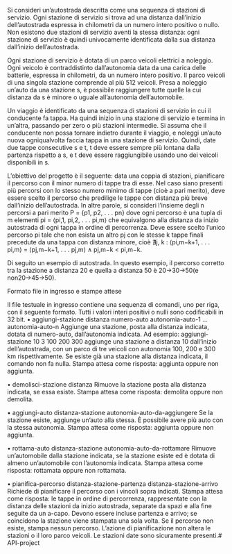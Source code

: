 Si consideri un’autostrada descritta come una sequenza di stazioni di servizio. Ogni stazione di servizio si trova ad una distanza dall’inizio dell’autostrada espressa in chilometri da un numero intero positivo o nullo. Non esistono due stazioni di servizio aventi la stessa distanza: ogni stazione di servizio è quindi univocamente identificata dalla sua distanza dall’inizio dell’autostrada.

Ogni stazione di servizio è dotata di un parco veicoli elettrici a noleggio. Ogni veicolo è contraddistinto dall’autonomia data da una carica delle batterie, espressa in chilometri, da un numero intero positivo. Il parco veicoli di una singola stazione comprende al più 512 veicoli. Presa a noleggio un’auto da una stazione s, è possibile raggiungere tutte quelle la cui distanza da s è minore o uguale all’autonomia dell’automobile.

Un viaggio è identificato da una sequenza di stazioni di servizio in cui il conducente fa tappa. Ha quindi inizio in una stazione di servizio e termina in un’altra, passando per zero o più stazioni intermedie. Si assuma che il conducente non possa tornare indietro durante il viaggio, e noleggi un’auto nuova ogniqualvolta faccia tappa in una stazione di servizio. Quindi, date due tappe consecutive s e t, t deve essere sempre più lontana dalla partenza rispetto a s, e t deve essere raggiungibile usando uno dei veicoli disponibili in s.

L’obiettivo del progetto è il seguente: data una coppia di stazioni, pianificare il percorso con il minor numero di tappe tra di esse. Nel caso siano presenti più percorsi con lo stesso numero minimo di tappe (cioè a pari merito), deve essere scelto il percorso che predilige le tappe con distanza più breve dall’inizio dell’autostrada. In altre parole, si consideri l’insieme degli n percorsi a pari merito P = {p1, p2, . . . pn} dove ogni percorso è una tupla di m elementi pi = ⟨pi,1, pi,2, . . . pi,m⟩ che equivalgono alla distanza da inizio autostrada di ogni tappa in ordine di percorrenza. Deve essere scelto l’unico percorso pi tale che non esista un altro pj con le stesse k tappe finali precedute da una tappa con distanza minore, cioè ∄j, k : ⟨pi,m−k+1, . . . pi,m⟩ = ⟨pj,m−k+1, . . . pj,m⟩ ∧ pj,m−k < pi,m−k.

Di seguito un esempio di autostrada. In questo esempio, il percorso corretto tra la stazione a distanza 20 e quella a distanza 50 è 20→30→50(e non20→45→50).

Formato file in ingresso e stampe attese

Il file testuale in ingresso contiene una sequenza di comandi, uno per riga, con il seguente formato. Tutti i valori interi positivi o nulli sono codificabili in 32 bit.
• aggiungi-stazione distanza numero-auto autonomia-auto-1 ... autonomia-auto-n 
Aggiunge una stazione, posta alla distanza indicata, dotata di numero-auto, dall’autonomia indicata. 
Ad esempio:
         aggiungi-stazione 10 3 100 200 300
aggiunge una stazione a distanza 10 dall’inizio dell’autostrada, con un parco di tre veicoli con autonomia 100, 200 e 300 km rispettivamente. Se esiste già una stazione alla distanza indicata, il comando non fa nulla. Stampa attesa come risposta: aggiunta oppure non aggiunta.

• demolisci-stazione distanza
Rimuove la stazione posta alla distanza indicata, se essa esiste. Stampa attesa come risposta: demolita oppure non demolita.

• aggiungi-auto distanza-stazione autonomia-auto-da-aggiungere
Se la stazione esiste, aggiunge un’auto alla stessa. È possibile avere più auto con la stessa autonomia. Stampa attesa come risposta: aggiunta oppure non aggiunta.

• rottama-auto distanza-stazione autonomia-auto-da-rottamare
Rimuove un’automobile dalla stazione indicata, se la stazione esiste ed è dotata di almeno un’automobile con l’autonomia indicata.
Stampa attesa come risposta: rottamata oppure non rottamata.

• pianifica-percorso distanza-stazione-partenza distanza-stazione-arrivo
Richiede di pianificare il percorso con i vincoli sopra indicati.
Stampa attesa come risposta: le tappe in ordine di percorrenza, rappresentate con la distanza delle stazioni da inizio autostrada, separate da spazi e alla fine seguite da un a-capo. Devono essere incluse partenza e arrivo; se coincidono la stazione viene stampata una sola volta. Se il percorso non esiste, stampa nessun percorso. L’azione di pianificazione non altera le stazioni o il loro parco veicoli. Le stazioni date sono sicuramente presenti.# API-project
